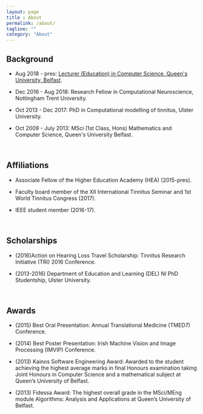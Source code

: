 ```yaml
---
layout: page
title : About
permalink: /about/
tagline: ""
category: "About"
---
```


<h2>Background</h2>

- Aug 2018 - pres: [Lecturer (Education) in Computer Science, Queen's University, Belfast].


[Lecturer (Education) in Computer Science, Queen's University, Belfast]: https://pure.qub.ac.uk/portal/en/persons/richard-gault(33eb60d1-43ca-4712-9c12-13a2653d4ff2).html


- Dec 2016 - Aug 2018: Research Fellow in Computational Neuroscience, Nottingham Trent University.

- Oct 2013 - Dec 2017: PhD in Computational modelling of tinnitus, Ulster University.

- Oct 2009 - July 2013: MSci (1st Class, Hons) Mathematics and Computer Science, Queen's University Belfast.
<br>

<h2>Affiliations</h2>

- Associate Fellow of the Higher Education Academy (HEA) (2015-pres).

- Faculty board member of the XII International Tinnitus Seminar and 1st World Tinnitus Congress (2017).

- IEEE student member (2016-17).
<br>
<h2>Scholarships</h2>

- (2016)Action on Hearing Loss Travel Scholarship: Tinnitus Research Initiative (TRI) 2016 Conference.

- (2013-2016) Department of Education and Learning (DEL) NI PhD Studentship, Ulster University.
<br>
<h2>Awards</h2>

- (2015) Best Oral Presentation: Annual Translational Medicine (TMED7) Conference.

- (2014) Best Poster Presentation: Irish Machine Vision and Image Processing (IMVIP) Conference.

- (2013) Kainos Software Engineering Award: Awarded to the student achieving the highest average marks in final Honours examination taking Joint Honours in Computer Science and a mathematical subject at Queen’s University of Belfast.

- (2013) Fidessa Award: The highest overall grade in the MSci/MEng module Algorithms: Analysis and Applications at Queen’s University of Belfast.
